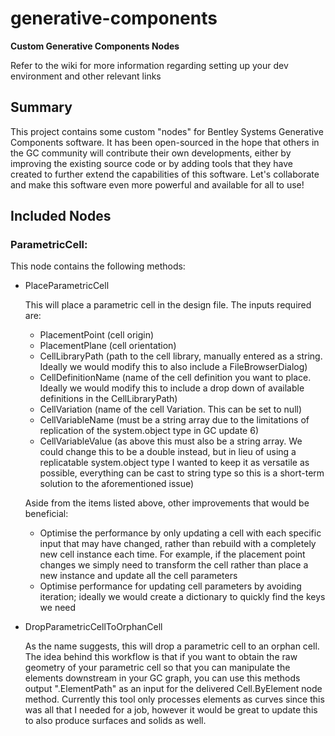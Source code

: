 # generative-components
__Custom Generative Components Nodes__


Refer to the wiki for more information regarding setting up your dev environment and other relevant links


## Summary
This project contains some custom "nodes" for Bentley Systems Generative Components software. It has been open-sourced in the hope that others in the GC community will contribute their own developments, either by improving the existing source code or by adding tools that they have created to further extend the capabilities of this software. Let's collaborate and make this software even more powerful and available for all to use!


## Included Nodes

### ParametricCell:
This node contains the following methods:
* PlaceParametricCell
  
  This will place a parametric cell in the design file. The inputs required are:
  * PlacementPoint (cell origin)
  * PlacementPlane (cell orientation)
  * CellLibraryPath (path to the cell library, manually entered as a string. Ideally we would modify this to also include a FileBrowserDialog)
  * CellDefinitionName (name of the cell definition you want to place. Ideally we would modify this to include a drop down of available definitions in the CellLibraryPath)
  * CellVariation (name of the cell Variation. This can be set to null)
  * CellVariableName (must be a string array due to the limitations of replication of the system.object type in GC update 6)
  * CellVariableValue (as above this must also be a string array. We could change this to be a double instead, but in lieu of using a replicatable system.object type I wanted to keep it as versatile as possible, everything can be cast to string type so this is a short-term solution to the aforementioned issue)
  
  Aside from the items listed above, other improvements that would be beneficial:
  * Optimise the performance by only updating a cell with each specific input that may have changed, rather than rebuild with a completely new cell instance each time. For example, if the placement point changes we simply need to transform the cell rather than place a new instance and update all the cell parameters
  * Optimise performance for updating cell parameters by avoiding iteration; ideally we would create a dictionary to quickly find the keys we need
  
  
* DropParametricCellToOrphanCell

  As the name suggests, this will drop a parametric cell to an orphan cell. The idea behind this workflow is that if you want to obtain the raw geometry of your parametric cell so that you can manipulate the elements downstream in your GC graph, you can use this methods output ".ElementPath" as an input for the delivered Cell.ByElement node method. Currently this tool only processes elements as curves since this was all that I needed for a job, however it would be great to update this to also produce surfaces and solids as well.
